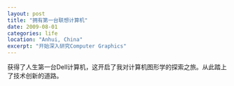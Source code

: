 ```yaml
---
layout: post
title: "拥有第一台联想计算机"
date: 2009-08-01
categories: life
location: "Anhui, China"
excerpt: "开始深入研究Computer Graphics"
---
```


获得了人生第一台Dell计算机，这开启了我对计算机图形学的探索之旅。从此踏上了技术创新的道路。 